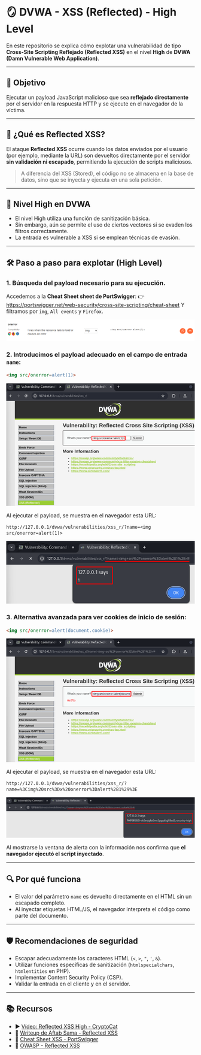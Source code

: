 # 🪞 DVWA - XSS (Reflected) - High Level

En este repositorio se explica cómo explotar una vulnerabilidad de tipo **Cross-Site Scripting Reflejado (Reflected XSS)** en el nivel **High** de **DVWA (Damn Vulnerable Web Application)**.

---

## 🎯 Objetivo

Ejecutar un payload JavaScript malicioso que sea **reflejado directamente** por el servidor en la respuesta HTTP y se ejecute en el navegador de la víctima.

---

## 🧠 ¿Qué es Reflected XSS?

El ataque **Reflected XSS** ocurre cuando los datos enviados por el usuario (por ejemplo, mediante la URL) son devueltos directamente por el servidor **sin validación ni escapado**, permitiendo la ejecución de scripts maliciosos.

> A diferencia del XSS (Stored), el código no se almacena en la base de datos, sino que se inyecta y ejecuta en una sola petición.

---

## 🔐 Nivel High en DVWA

- El nivel High utiliza una función de sanitización básica.
- Sin embargo, aún se permite el uso de ciertos vectores si se evaden los filtros correctamente.
- La entrada es vulnerable a XSS si se emplean técnicas de evasión.

---

## 🛠 Paso a paso para explotar (High Level)

### 1. Búsqueda del payload necesario para su ejecución.

Accedemos a la **Cheat Sheet sheet de PortSwigger**: 
👉 https://portswigger.net/web-security/cross-site-scripting/cheat-sheet 
Y filtramos por `img`, `All events` y `Firefox`.

![CheatSheet](assets/XSSR_CheatSheet.png) 

### 2. Introducimos el payload adecuado en el campo de entrada `name`:

```html
<img src/onerror=alert(1)>
```
![Comando1](assets/XSSR_Comando1.png) 

Al ejecutar el payload, se muestra en el navegador esta URL:
```
http://127.0.0.1/dvwa/vulnerabilities/xss_r/?name=<img src/onerror=alert(1)>
```
![Resultado1](assets/XSSR_Resultado1.png) 

### 3. Alternativa avanzada para ver cookies de inicio de sesión:

```html
<img src/onerror=alert(document.cookie)>
```
![Comando2](assets/XSSR_Comando2.png) 

Al ejecutar el payload, se muestra en el navegador esta URL:
```
http://127.0.0.1/dvwa/vulnerabilities/xss_r/?name=%3Cimg%20src%3Dx%20onerror%3Dalert%281%29%3E
```
![Resultado2](assets/XSSR_Resultado2.png) 

Al mostrarse la ventana de alerta con la información nos confirma que **el navegador ejecutó el script inyectado**.

---

## 🔍 Por qué funciona

- El valor del parámetro `name` es devuelto directamente en el HTML sin un escapado completo.
- Al inyectar etiquetas HTML/JS, el navegador interpreta el código como parte del documento.

---

## 🛡️ Recomendaciones de seguridad

- Escapar adecuadamente los caracteres HTML (`<`, `>`, `"`, `'`, `&`).
- Utilizar funciones específicas de sanitización (`htmlspecialchars`, `htmlentities` en PHP).
- Implementar Content Security Policy (CSP).
- Validar la entrada en el cliente y en el servidor.

---

## 📚 Recursos

- ▶️ [Vídeo: Reflected XSS High - CryptoCat](https://www.youtube.com/watch?v=qHHADT52L5s&list=PLHUKi1UlEgOJLPSFZaFKMoexpM6qhOb4Q&index=12)
- 📝 [Writeup de Aftab Sama - Reflected XSS](https://aftabsama.com/writeups/dvwa/reflected-cross-site-scripting-xss/)
- 🧾 [Cheat Sheet XSS - PortSwigger](https://portswigger.net/web-security/cross-site-scripting/cheat-sheet)
- 📖 [OWASP - Reflected XSS](https://owasp.org/www-community/attacks/xss/)
